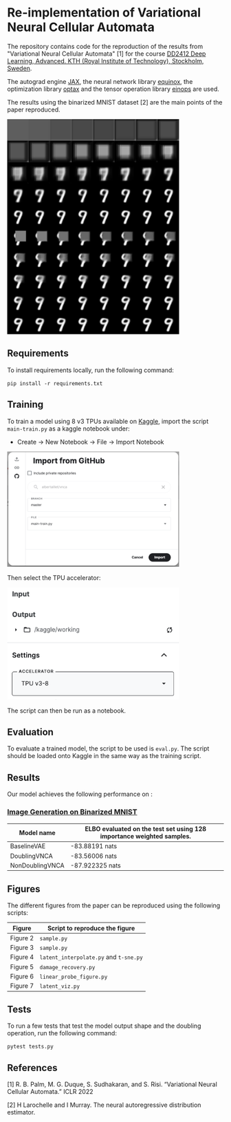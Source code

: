 # Re-implementation of Variational Neural Cellular Automata

The repository contains code for the reproduction of the results from "Variational Neural Cellular Automata" [1] for the course [DD2412 Deep Learning, Advanced. KTH (Royal Institute of Technology), Stockholm, Sweden](https://www.kth.se/student/kurser/kurs/DD2412?l=en).

The autograd engine [JAX](https://github.com/google/jax), the neural network library [equinox](https://github.com/patrick-kidger/equinox), the optimization library [optax](https://github.com/deepmind/optax) and the tensor operation library [einops](https://github.com/arogozhnikov/einops) are used.

The results using the binarized MNIST dataset [2] are the main points of the paper reproduced.

<img src="./images/damage_full.png" alt="drawing" width="400"/>

## Requirements

To install requirements locally, run the following command:

```setup
pip install -r requirements.txt
```

## Training

To train a model using 8 v3 TPUs available on [Kaggle](https://www.kaggle.com/), import the script `main-train.py` as a kaggle notebook under:

+ Create -> New Notebook -> File -> Import Notebook

<img src="./images/kaggle_import.png" alt="drawing" width="400"/>

Then select the TPU accelerator:

<img src="./images/kaggle_accelerator.png" alt="drawing" width="400"/>

The script can then be run as a notebook.

## Evaluation

To evaluate a trained model, the script to be used is `eval.py`. The script should be loaded onto Kaggle in the same way as the training script.


## Results

Our model achieves the following performance on :

### [Image Generation on Binarized MNIST](https://paperswithcode.com/sota/image-generation-on-binarized-mnist)

| Model name         | ELBO evaluated on the test set using 128 importance weighted samples. |
| --------------- |----------- |
| BaselineVAE     | -83.88191 nats  |
| DoublingVNCA    | -83.56006 nats  |
| NonDoublingVNCA | -87.922325 nats |

<!-- 📋  Include a table of results from your paper, and link back to the leaderboard for clarity and context. If your main result is a figure, include that figure and link to the command or notebook to reproduce it.--> 

## Figures

The different figures from the paper can be reproduced using the following scripts:

| Figure         | Script to reproduce the figure |
| --------------- |----------- |
| Figure 2     | `sample.py`  |
| Figure 3    | `sample.py`  |
| Figure 4 | `latent_interpolate.py` and `t-sne.py` |
| Figure 5 | `damage_recovery.py` |
| Figure 6 | `linear_probe_figure.py` |
| Figure 7 | `latent_viz.py` |

## Tests

To run a few tests that test the model output shape and the doubling operation, run the following command:

```pytonn
pytest tests.py
```


## References


[1] R. B. Palm, M. G. Duque, S. Sudhakaran, and S. Risi. “Variational Neural Cellular Automata.” ICLR 2022

[2] H Larochelle and I Murray. The neural autoregressive distribution estimator.

